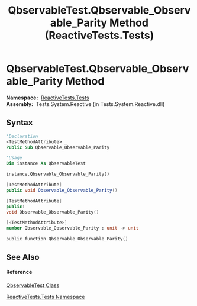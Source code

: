 ﻿---
title: QbservableTest.Qbservable_Observable_Parity Method  (ReactiveTests.Tests)
TOCTitle: Qbservable_Observable_Parity Method
ms:assetid: M:ReactiveTests.Tests.QbservableTest.Qbservable_Observable_Parity
ms:mtpsurl: https://msdn.microsoft.com/en-us/library/reactivetests.tests.qbservabletest.qbservable_observable_parity(v=VS.103)
ms:contentKeyID: 36619718
ms.date: 06/28/2011
mtps_version: v=VS.103
f1_keywords:
- ReactiveTests.Tests.QbservableTest.Qbservable_Observable_Parity
dev_langs:
- CSharp
- JScript
- VB
- FSharp
- c++
---

# QbservableTest.Qbservable\_Observable\_Parity Method

**Namespace:**  [ReactiveTests.Tests](hh289046\(v=vs.103\).md)  
**Assembly:**  Tests.System.Reactive (in Tests.System.Reactive.dll)

## Syntax

``` vb
'Declaration
<TestMethodAttribute> _
Public Sub Qbservable_Observable_Parity
```

``` vb
'Usage
Dim instance As QbservableTest

instance.Qbservable_Observable_Parity()
```

``` csharp
[TestMethodAttribute]
public void Qbservable_Observable_Parity()
```

``` c++
[TestMethodAttribute]
public:
void Qbservable_Observable_Parity()
```

``` fsharp
[<TestMethodAttribute>]
member Qbservable_Observable_Parity : unit -> unit 
```

``` jscript
public function Qbservable_Observable_Parity()
```

## See Also

#### Reference

[QbservableTest Class](hh315250\(v=vs.103\).md)

[ReactiveTests.Tests Namespace](hh289046\(v=vs.103\).md)

